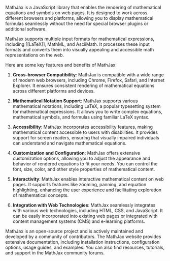 MathJax is a JavaScript library that enables the rendering of mathematical equations and symbols on web pages. It is designed to work across different browsers and platforms, allowing you to display mathematical formulas seamlessly without the need for special browser plugins or additional software.

MathJax supports multiple input formats for mathematical expressions, including [[LaTeX]], MathML, and AsciiMath. It processes these input formats and converts them into visually appealing and accessible math representations on the web.

Here are some key features and benefits of MathJax:

1. **Cross-browser Compatibility**: MathJax is compatible with a wide range of modern web browsers, including Chrome, Firefox, Safari, and Internet Explorer. It ensures consistent rendering of mathematical equations across different platforms and devices.

2. **Mathematical Notation Support**: MathJax supports various mathematical notations, including LaTeX, a popular typesetting system for mathematical expressions. It allows you to write complex equations, mathematical symbols, and formulas using familiar LaTeX syntax.

3. **Accessibility**: MathJax incorporates accessibility features, making mathematical content accessible to users with disabilities. It provides support for screen readers, ensuring that visually impaired individuals can understand and navigate mathematical equations.

4. **Customization and Configuration**: MathJax offers extensive customization options, allowing you to adjust the appearance and behavior of rendered equations to fit your needs. You can control the font, size, color, and other style properties of mathematical content.

5. **Interactivity**: MathJax enables interactive mathematical content on web pages. It supports features like zooming, panning, and equation highlighting, enhancing the user experience and facilitating exploration of mathematical concepts.

6. **Integration with Web Technologies**: MathJax seamlessly integrates with various web technologies, including HTML, CSS, and JavaScript. It can be easily incorporated into existing web pages or integrated with content management systems (CMS) and e-learning platforms.

MathJax is an open-source project and is actively maintained and developed by a community of contributors. The MathJax website provides extensive documentation, including installation instructions, configuration options, usage guides, and examples. You can also find resources, tutorials, and support in the MathJax community forums.